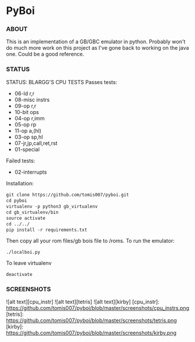 # PyBoi

### ABOUT
This is an implementation of a GB/GBC emulator in python. Probably won't do much more work on this project as I've gone back to working on the java one. Could be a good reference.

### STATUS
STATUS: BLARGG'S CPU TESTS Passes tests: 
* 06-ld r,r 
* 08-misc instrs
* 09-op r,r
* 10-bit ops
* 04-op r,imm
* 05-op rp
* 11-op a,(hl)
* 03-op sp,hl
* 07-jr,jp,call,ret,rst
* 01-special

Failed tests:
* 02-interrupts

Installation:

```
git clone https://github.com/tomis007/pyboi.git
cd pyboi
virtualenv -p python3 gb_virtualenv
cd gb_virtualenv/bin
source activate
cd ../../
pip install -r requirements.txt
```

Then copy all your rom files/gb bois file to /roms. To run the emulator:

```
./localboi.py
```

To leave virtualenv
```
deactivate
```

### SCREENSHOTS
![alt text][cpu_instr]
![alt text][tetris]
![alt text][kirby]
[cpu_instr]: https://github.com/tomis007/pyboi/blob/master/screenshots/cpu_instrs.png
[tetris]: https://github.com/tomis007/pyboi/blob/master/screenshots/tetris.png
[kirby]: https://github.com/tomis007/pyboi/blob/master/screenshots/kirby.png


